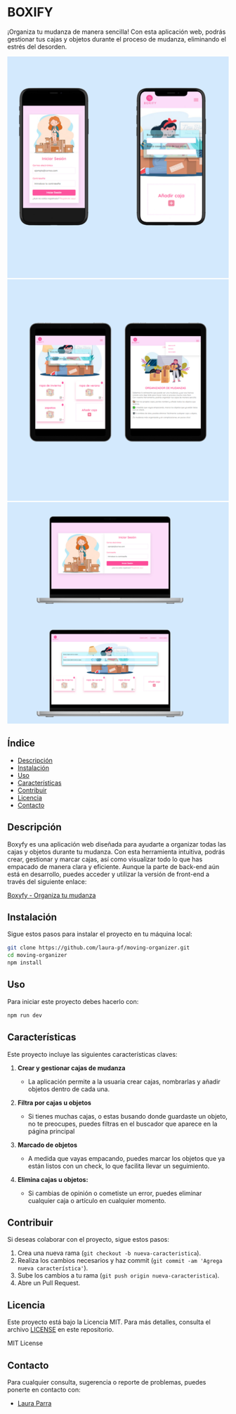 # BOXIFY

¡Organiza tu mudanza de manera sencilla! Con esta aplicación web, podrás gestionar tus cajas y objetos durante el proceso de mudanza, eliminando el estrés del desorden.

![Vista previa de Boxyfy](./src/images/1.png)
![Vista previa de Boxyfy](./src/images/2.png)
![Vista previa de Boxyfy](./src/images/3.png)

## Índice

- [Descripción](#descripción)
- [Instalación](#instalación)
- [Uso](#uso)
- [Características](#características)
- [Contribuir](#contribuir)
- [Licencia](#licencia)
- [Contacto](#contacto)

## Descripción

Boxyfy es una aplicación web diseñada para ayudarte a organizar todas las cajas y objetos durante tu mudanza. Con esta herramienta intuitiva, podrás crear, gestionar y marcar cajas, así como visualizar todo lo que has empacado de manera clara y eficiente. Aunque la parte de back-end aún está en desarrollo, puedes acceder y utilizar la versión de front-end a través del siguiente enlace:

[Boxyfy - Organiza tu mudanza](https://laura-pf.github.io/moving-organizer/#/)

## Instalación

Sigue estos pasos para instalar el proyecto en tu máquina local:

```bash
git clone https://github.com/laura-pf/moving-organizer.git
cd moving-organizer
npm install
```

## Uso

Para iniciar este proyecto debes hacerlo con:

```bash
npm run dev
```

## Características

Este proyecto incluye las siguientes características claves:

1.  **Crear y gestionar cajas de mudanza**

    - La aplicación permite a la usuaria crear cajas, nombrarlas y añadir objetos dentro de cada una.

2.  **Filtra por cajas u objetos**

    - Si tienes muchas cajas, o estas busando donde guardaste un objeto, no te preocupes, puedes filtras en el buscador que aparece en la página principal

3.  **Marcado de objetos**

    - A medida que vayas empacando, puedes marcar los objetos que ya están listos con un check, lo que facilita llevar un seguimiento.

4.  **Elimina cajas u objetos:**

    - Si cambias de opinión o cometiste un error, puedes eliminar cualquier caja o artículo en cualquier momento.

## Contribuir

Si deseas colaborar con el proyecto, sigue estos pasos:

1. Crea una nueva rama (`git checkout -b nueva-caracteristica`).
2. Realiza los cambios necesarios y haz commit (`git commit -am 'Agrega nueva característica'`).
3. Sube los cambios a tu rama (`git push origin nueva-caracteristica`).
4. Abre un Pull Request.

## Licencia

Este proyecto está bajo la Licencia MIT. Para más detalles, consulta el archivo [LICENSE](LICENSE) en este repositorio.

MIT License

## Contacto

Para cualquier consulta, sugerencia o reporte de problemas, puedes ponerte en contacto con:

- [Laura Parra](https://github.com/laura-pf)
